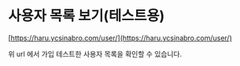 # 사용자 목록 보기(테스트용)

[https://haru.ycsinabro.com/user/](https://haru.ycsinabro.com/user/)

위 url 에서 가입 테스트한 사용자 목록을 확인할 수 있습니다.
